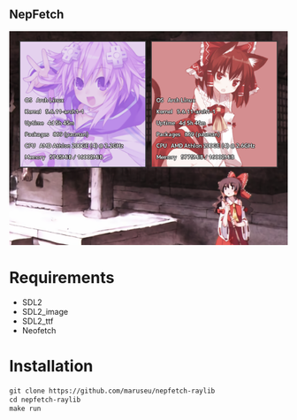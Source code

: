 ## NepFetch

![nepfetch](demo.png "nepFetch")

# Requirements

- SDL2
- SDL2_image
- SDL2_ttf
- Neofetch

# Installation

```
git clone https://github.com/maruseu/nepfetch-raylib
cd nepfetch-raylib
make run
```
